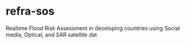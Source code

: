 # refra-sos
Realtime Flood Risk Assessment in developing countries using Social media, Optical, and SAR satellite dat
